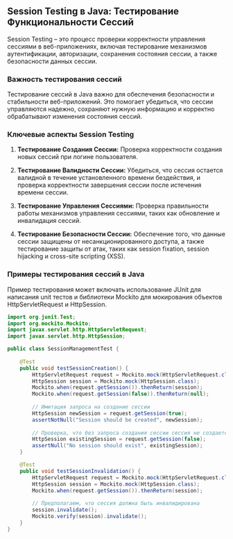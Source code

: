 ## Session Testing в Java: Тестирование Функциональности Сессий

Session Testing – это процесс проверки корректности управления сессиями в веб-приложениях, включая тестирование механизмов аутентификации, авторизации, сохранения состояния сессии, а также безопасности данных сессии.

### Важность тестирования сессий

Тестирование сессий в Java важно для обеспечения безопасности и стабильности веб-приложений. Это помогает убедиться, что сессии управляются надежно, сохраняют нужную информацию и корректно обрабатывают изменения состояния сессий.

### Ключевые аспекты Session Testing

1. **Тестирование Создания Сессии:** Проверка корректности создания новых сессий при логине пользователя.

2. **Тестирование Валидности Сессии:** Убедиться, что сессия остается валидной в течение установленного времени бездействия, и проверка корректности завершения сессии после истечения времени сессии.

3. **Тестирование Управления Сессиями:** Проверка правильности работы механизмов управления сессиями, таких как обновление и инвалидация сессий.

4. **Тестирование Безопасности Сессии:** Обеспечение того, что данные сессии защищены от несанкционированного доступа, а также тестирование защиты от атак, таких как session fixation, session hijacking и cross-site scripting (XSS).

### Примеры тестирования сессий в Java

Пример тестирования может включать использование JUnit для написания unit тестов и библиотеки Mockito для мокирования объектов HttpServletRequest и HttpSession.

```java
import org.junit.Test;
import org.mockito.Mockito;
import javax.servlet.http.HttpServletRequest;
import javax.servlet.http.HttpSession;

public class SessionManagementTest {
    
    @Test
    public void testSessionCreation() {
        HttpServletRequest request = Mockito.mock(HttpServletRequest.class);
        HttpSession session = Mockito.mock(HttpSession.class);
        Mockito.when(request.getSession()).thenReturn(session);
        Mockito.when(request.getSession(false)).thenReturn(null);
        
        // Имитация запроса на создание сессии
        HttpSession newSession = request.getSession(true);
        assertNotNull("Session should be created", newSession);
        
        // Проверка, что без запроса создания сессии сессия не создается
        HttpSession existingSession = request.getSession(false);
        assertNull("No session should exist", existingSession);
    }

    @Test
    public void testSessionInvalidation() {
        HttpServletRequest request = Mockito.mock(HttpServletRequest.class);
        HttpSession session = Mockito.mock(HttpSession.class);
        Mockito.when(request.getSession()).thenReturn(session);
        
        // Предполагаем, что сессия должна быть инвалидирована
        session.invalidate();
        Mockito.verify(session).invalidate();
    }
}
```

